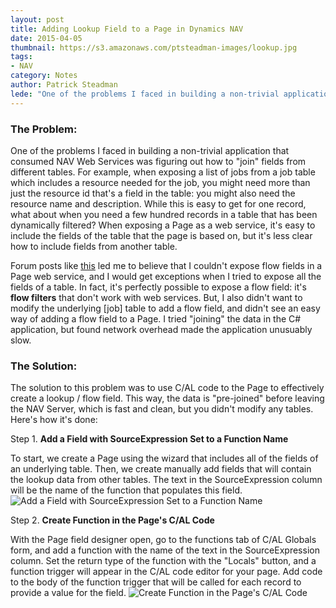```yaml
---
layout: post
title: Adding Lookup Field to a Page in Dynamics NAV
date: 2015-04-05
thumbnail: https://s3.amazonaws.com/ptsteadman-images/lookup.jpg
tags:
- NAV
category: Notes
author: Patrick Steadman
lede: "One of the problems I faced in building a non-trivial application that consumed NAV Web Services was figuring out how to join fields from different tables."
---
```


### The Problem:

One of the problems I faced in building a non-trivial application that consumed
NAV Web Services was figuring out how to "join" fields from different tables.
For example, when exposing a list of jobs from a job table which includes a
resource needed for the job, you might need more than just the resource id
that's a field in the table: you might also need the resource name and
description.  While this is easy to get for one record, what about when you
need a few hundred records in a table that has been dynamically filtered?  When
exposing a Page as a web service, it's easy to include the fields of the table
that the page is based on, but it's less clear how to include fields from
another table.

Forum posts like [this](http://dynamicsuser.net/forums/p/32550/170843.aspx) led
me to believe that I couldn't expose flow fields in a Page web service, and I
would get exceptions when I tried to expose all the fields of a table.  In fact,
it's perfectly possible to expose a flow field: it's **flow filters** that don't
work with web services.  But, I also didn't want to modify the underlying [job]
table to add a flow field, and didn't see an easy way of adding a flow field to
a Page.  I tried "joining" the data in the C# application, but found network
overhead made the application unusuably slow.

### The Solution:

The solution to this problem was to use C/AL code to the Page to effectively
create a lookup / flow field.  This way, the data is "pre-joined" before leaving
the NAV Server, which is fast and clean, but you didn't modify any tables.
Here's how it's done:

Step 1. **Add a Field with SourceExpression Set to a Function Name**

To start, we create a Page using the wizard that includes all of the fields of
an underlying table.  Then, we create manually add fields that will contain the
lookup data from other tables.  The text in the SourceExpression column will be
the name of the function that populates this field.  ![Add a Field with
SourceExpression Set to a Function
Name](http://ptsteadman.github.io/images/lookup-1.PNG)


Step 2. **Create Function in the Page's C/AL Code**

With the Page field designer open, go to the functions tab of C/AL Globals form,
and add a function with the name of the text in the SourceExpression column.
Set the return type of the function with the "Locals" button, and a function
trigger will appear in the C/AL code editor for your page.  Add code to the body
of the function trigger that will be called for each record to provide a value
for the field.  ![Create Function in the Page's C/AL
Code](http://ptsteadman.github.io/images/lookup-2.PNG)
